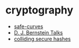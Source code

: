 # cryptography

- [safe-curves](https://safecurves.cr.yp.to/)
- [D. J. Bernstein Talks](https://cr.yp.to/talks.html)
- [colliding secure hashes](https://www.da.vidbuchanan.co.uk/blog/colliding-secure-hashes.html)
